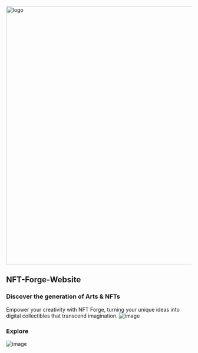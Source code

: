 <img width="700" alt="logo" src="https://github.com/himanshu-03/NFT-Forge-Website/assets/107564950/fdfd0487-cf1d-4f9c-ab96-7506919d4eb1">

## NFT-Forge-Website
### Discover the generation of Arts & NFTs
Empower your creativity with NFT Forge, turning your unique ideas into digital collectibles that transcend imagination.
![image](https://github.com/himanshu-03/NFT-Forge-Website/assets/107564950/8eb44563-3656-4369-b60a-5fbc19fc47fd)
### Explore
![image](https://github.com/himanshu-03/NFT-Forge-Website/assets/107564950/1de74162-0e7a-4697-9817-8b500ef049ac)




